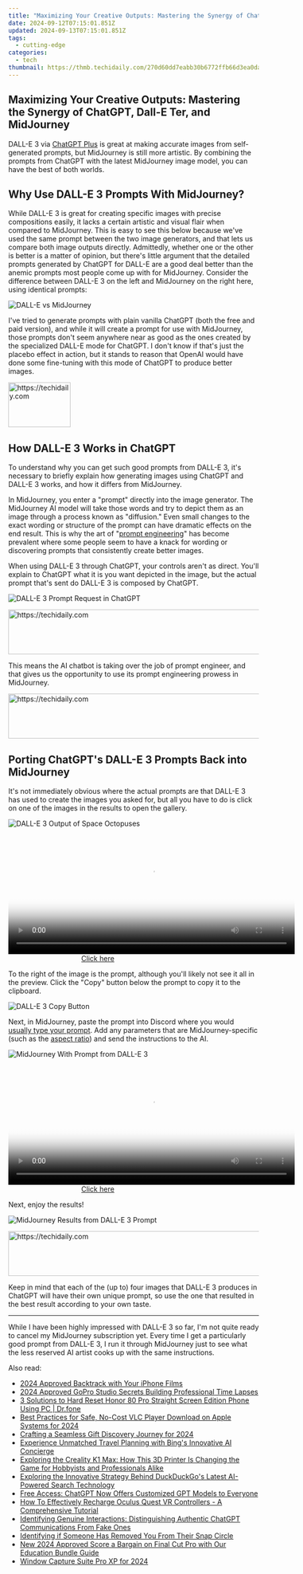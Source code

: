 ```yaml
---
title: "Maximizing Your Creative Outputs: Mastering the Synergy of ChatGPT, Dall-E Ter, and MidJourney"
date: 2024-09-12T07:15:01.851Z
updated: 2024-09-13T07:15:01.851Z
tags:
  - cutting-edge
categories:
  - tech
thumbnail: https://thmb.techidaily.com/270d60dd7eabb30b6772ffb66d3ea0dacdceb278836c3c88e9ce1c38fad2ba00.jpg
---
```


## Maximizing Your Creative Outputs: Mastering the Synergy of ChatGPT, Dall-E Ter, and MidJourney

DALL-E 3 via [ChatGPT Plus](https://android-location.techidaily.com/in-2024-3-effective-methods-to-fake-gps-location-on-android-for-your-vivo-y78t-drfone-by-drfone-virtual/) is great at making accurate images from self-generated prompts, but MidJourney is still more artistic. By combining the prompts from ChatGPT with the latest MidJourney image model, you can have the best of both worlds.

##  Why Use DALL-E 3 Prompts With MidJourney?

 While DALL-E 3 is great for creating specific images with precise compositions easily, it lacks a certain artistic and visual flair when compared to MidJourney. This is easy to see this below because we've used the same prompt between the two image generators, and that lets us compare both image outputs directly. Admittedly, whether one or the other is better is a matter of opinion, but there's little argument that the detailed prompts generated by ChatGPT for DALL-E are a good deal better than the anemic prompts most people come up with for MidJourney. Consider the difference between DALL-E 3 on the left and MidJourney on the right here, using identical prompts:

![DALL-E vs MidJourney](https://static1.howtogeekimages.com/wordpress/wp-content/uploads/2023/10/6-8.png) 

 I've tried to generate prompts with plain vanilla ChatGPT (both the free and paid version), and while it will create a prompt for use with MidJourney, those prompts don't seem anywhere near as good as the ones created by the specialized DALL-E mode for ChatGPT. I don't know if that's just the placebo effect in action, but it stands to reason that OpenAI would have done some fine-tuning with this mode of ChatGPT to produce better images.

<!-- affiliate ads begin -->
<a href="https://aligracehair.sjv.io/c/5597632/2135351/19272" target="_top" id="2135351">
  <img src="//a.impactradius-go.com/display-ad/19272-2135351" border="0" alt="https://techidaily.com" width="125" height="90"/>
</a>
<img height="0" width="0" src="https://aligracehair.sjv.io/i/5597632/2135351/19272" style="position:absolute;visibility:hidden;" border="0" />
<!-- affiliate ads end -->

##  How DALL-E 3 Works in ChatGPT

 To understand why you can get such good prompts from DALL-E 3, it's necessary to briefly explain how generating images using ChatGPT and DALL-E 3 works, and how it differs from MidJourney.

 In MidJourney, you enter a "prompt" directly into the image generator. The MidJourney AI model will take those words and try to depict them as an image through a process known as "diffusion." Even small changes to the exact wording or structure of the prompt can have dramatic effects on the end result. This is why the art of "[prompt engineering](https://screen-mirror.techidaily.com/how-can-realme-narzo-n55mirror-share-to-pc-drfone-by-drfone-android/)" has become prevalent where some people seem to have a knack for wording or discovering prompts that consistently create better images.

 When using DALL-E 3 through ChatGPT, your controls aren't as direct. You'll explain to ChatGPT what it is you want depicted in the image, but the actual prompt that's sent do DALL-E 3 is composed by ChatGPT.

![DALL-E 3 Prompt Request in ChatGPT](https://static1.howtogeekimages.com/wordpress/wp-content/uploads/2023/10/1-20.png) 

<!-- affiliate ads begin -->
<a href="https://appsumo.8odi.net/c/5597632/2123740/7443" target="_top" id="2123740">
  <img src="//a.impactradius-go.com/display-ad/7443-2123740" border="0" alt="https://techidaily.com" width="728" height="90"/>
</a>
<img height="0" width="0" src="https://appsumo.8odi.net/i/5597632/2123740/7443" style="position:absolute;visibility:hidden;" border="0" />
<!-- affiliate ads end -->

 This means the AI chatbot is taking over the job of prompt engineer, and that gives us the opportunity to use its prompt engineering prowess in MidJourney.

<!-- affiliate ads begin -->
<a href="https://unicoeye.pxf.io/c/5597632/2134249/18498" target="_top" id="2134249">
  <img src="//a.impactradius-go.com/display-ad/18498-2134249" border="0" alt="https://techidaily.com" width="728" height="90"/>
</a>
<img height="0" width="0" src="https://unicoeye.pxf.io/i/5597632/2134249/18498" style="position:absolute;visibility:hidden;" border="0" />
<!-- affiliate ads end -->

##  Porting ChatGPT's DALL-E 3 Prompts Back into MidJourney

 It's not immediately obvious where the actual prompts are that DALL-E 3 has used to create the images you asked for, but all you have to do is click on one of the images in the results to open the gallery.

![DALL-E 3 Output of Space Octopuses](https://static1.howtogeekimages.com/wordpress/wp-content/uploads/2023/10/2-20.png) 

<!-- affiliate ads begin -->
<span id="1983549">
					<video width="576" height="240" style="cursor:pointer"
           poster="//a.impactradius-go.com/display-clicktoplayimage/1983549.png"
           onclick="if(!this.playClicked){this.play();this.setAttribute('controls',true);this.playClicked=true;}">
	   <source src="//a.impactradius-go.com/display-ad/22993-1983549">
	   <img src="//a.impactradius-go.com/display-clicktoplayimage/1983549.png" style="border: none; height: 100%; width: 100%; object-fit: contain">
	</video>
	<div style="width:360px;text-align:center"><a href="javascript:window.open(decodeURIComponent('https%3A%2F%2Fhomestyler.sjv.io%2Fc%2F5597632%2F1983549%2F22993'), '_blank');void(0);">Click here</a></div>
</span>
<img height="0" width="0" src="https://imp.pxf.io/i/5597632/1983549/22993" style="position:absolute;visibility:hidden;" border="0" />
<!-- affiliate ads end -->

 To the right of the image is the prompt, although you'll likely not see it all in the preview. Click the "Copy" button below the prompt to copy it to the clipboard.

![DALL-E 3 Copy Button](https://static1.howtogeekimages.com/wordpress/wp-content/uploads/2023/10/3-15.png) 

 Next, in MidJourney, paste the prompt into Discord where you would [usually type your prompt](https://howto.techidaily.com/google-play-services-wont-update-12-fixes-are-here-on-motorola-moto-g73-5g-drfone-by-drfone-fix-android-problems-fix-android-problems/). Add any parameters that are MidJourney-specific (such as the [aspect ratio](https://youtube-lab.techidaily.com/gateway-to-youtube-entrepreneurship-the-best-10-easy-to-create-channels/)) and send the instructions to the AI.

![MidJourney With Prompt from DALL-E 3](https://static1.howtogeekimages.com/wordpress/wp-content/uploads/2023/10/4-11.png) 

<!-- affiliate ads begin -->
<span id="1982462">
					<video width="576" height="240" style="cursor:pointer"
           poster="//a.impactradius-go.com/display-clicktoplayimage/1982462.png"
           onclick="if(!this.playClicked){this.play();this.setAttribute('controls',true);this.playClicked=true;}">
	   <source src="//a.impactradius-go.com/display-ad/22993-1982462">
	   <img src="//a.impactradius-go.com/display-clicktoplayimage/1982462.png" style="border: none; height: 100%; width: 100%; object-fit: contain">
	</video>
	<div style="width:360px;text-align:center"><a href="javascript:window.open(decodeURIComponent('https%3A%2F%2Fhomestyler.sjv.io%2Fc%2F5597632%2F1982462%2F22993'), '_blank');void(0);">Click here</a></div>
</span>
<img height="0" width="0" src="https://imp.pxf.io/i/5597632/1982462/22993" style="position:absolute;visibility:hidden;" border="0" />
<!-- affiliate ads end -->

 Next, enjoy the results!

![MidJourney Results from DALL-E 3 Prompt](https://static1.howtogeekimages.com/wordpress/wp-content/uploads/2023/10/5-11.png) 

<!-- affiliate ads begin -->
<a href="https://ephamedtechinc.pxf.io/c/5597632/2137209/26400" target="_top" id="2137209">
  <img src="//a.impactradius-go.com/display-ad/26400-2137209" border="0" alt="https://techidaily.com" width="728" height="90"/>
</a>
<img height="0" width="0" src="https://ephamedtechinc.pxf.io/i/5597632/2137209/26400" style="position:absolute;visibility:hidden;" border="0" />
<!-- affiliate ads end -->

 Keep in mind that each of the (up to) four images that DALL-E 3 produces in ChatGPT will have their own unique prompt, so use the one that resulted in the best result according to your own taste.

---

 While I have been highly impressed with DALL-E 3 so far, I'm not quite ready to cancel my MidJourney subscription yet. Every time I get a particularly good prompt from DALL-E 3, I run it through MidJourney just to see what the less reserved AI artist cooks up with the same instructions.

<ins class="adsbygoogle"
     style="display:block"
     data-ad-format="autorelaxed"
     data-ad-client="ca-pub-7571918770474297"
     data-ad-slot="1223367746"></ins>

<ins class="adsbygoogle"
     style="display:block"
     data-ad-client="ca-pub-7571918770474297"
     data-ad-slot="8358498916"
     data-ad-format="auto"
     data-full-width-responsive="true"></ins>

<span class="atpl-alsoreadstyle">Also read:</span>
<div><ul>
<li><a href="https://extra-information.techidaily.com/2024-approved-backtrack-with-your-iphone-films/"><u>2024 Approved Backtrack with Your iPhone Films</u></a></li>
<li><a href="https://some-knowledge.techidaily.com/2024-approved-gopro-studio-secrets-building-professional-time-lapses/"><u>2024 Approved GoPro Studio Secrets Building Professional Time Lapses</u></a></li>
<li><a href="https://phone-solutions.techidaily.com/3-solutions-to-hard-reset-honor-80-pro-straight-screen-edition-phone-using-pc-drfone-by-drfone-reset-android-reset-android/"><u>3 Solutions to Hard Reset Honor 80 Pro Straight Screen Edition Phone Using PC | Dr.fone</u></a></li>
<li><a href="https://extra-information.techidaily.com/best-practices-for-safe-no-cost-vlc-player-download-on-apple-systems-for-2024/"><u>Best Practices for Safe, No-Cost VLC Player Download on Apple Systems for 2024</u></a></li>
<li><a href="https://extra-tips.techidaily.com/crafting-a-seamless-gift-discovery-journey-for-2024/"><u>Crafting a Seamless Gift Discovery Journey for 2024</u></a></li>
<li><a href="https://some-tips.techidaily.com/experience-unmatched-travel-planning-with-bings-innovative-ai-concierge/"><u>Experience Unmatched Travel Planning with Bing's Innovative AI Concierge</u></a></li>
<li><a href="https://some-tips.techidaily.com/exploring-the-creality-k1-max-how-this-3d-printer-is-changing-the-game-for-hobbyists-and-professionals-alike/"><u>Exploring the Creality K1 Max: How This 3D Printer Is Changing the Game for Hobbyists and Professionals Alike</u></a></li>
<li><a href="https://some-tips.techidaily.com/exploring-the-innovative-strategy-behind-duckduckgos-latest-ai-powered-search-technology/"><u>Exploring the Innovative Strategy Behind DuckDuckGo's Latest AI-Powered Search Technology</u></a></li>
<li><a href="https://some-tips.techidaily.com/free-access-chatgpt-now-offers-customized-gpt-models-to-everyone/"><u>Free Access: ChatGPT Now Offers Customized GPT Models to Everyone</u></a></li>
<li><a href="https://some-tips.techidaily.com/how-to-effectively-recharge-oculus-quest-vr-controllers-a-comprehensive-tutorial/"><u>How To Effectively Recharge Oculus Quest VR Controllers - A Comprehensive Tutorial</u></a></li>
<li><a href="https://some-tips.techidaily.com/identifying-genuine-interactions-distinguishing-authentic-chatgpt-communications-from-fake-ones/"><u>Identifying Genuine Interactions: Distinguishing Authentic ChatGPT Communications From Fake Ones</u></a></li>
<li><a href="https://tiktok-clips.techidaily.com/identifying-if-someone-has-removed-you-from-their-snap-circle/"><u>Identifying if Someone Has Removed You From Their Snap Circle</u></a></li>
<li><a href="https://ai-video-apps.techidaily.com/new-2024-approved-score-a-bargain-on-final-cut-pro-with-our-education-bundle-guide/"><u>New 2024 Approved Score a Bargain on Final Cut Pro with Our Education Bundle Guide</u></a></li>
<li><a href="https://desktop-recording.techidaily.com/window-capture-suite-pro-xp-for-2024/"><u>Window Capture Suite Pro XP for 2024</u></a></li>
</ul></div>

